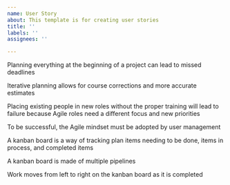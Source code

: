```yaml
---
name: User Story
about: This template is for creating user stories
title: ''
labels: ''
assignees: ''

---
```


Planning everything at the beginning of a project can lead to missed deadlines

Iterative planning allows for course corrections and more accurate estimates

Placing existing people in new roles without the proper training will lead to failure because Agile roles need a different focus and new priorities

To be successful, the Agile mindset must be adopted by user management

A kanban board is a way of tracking plan items needing to be done, items in process, and completed items

A kanban board is made of multiple pipelines

Work moves from left to right on the kanban board as it is completed
